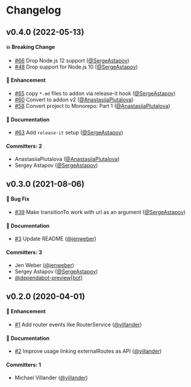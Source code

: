 # Changelog



## v0.4.0 (2022-05-13)

#### :boom: Breaking Change
* [#66](https://github.com/villander/ember-engines-router-service/pull/66) Drop Node.js 12 support ([@SergeAstapov](https://github.com/SergeAstapov))
* [#48](https://github.com/villander/ember-engines-router-service/pull/48) Drop support for Node.js 10 ([@SergeAstapov](https://github.com/SergeAstapov))

#### :rocket: Enhancement
* [#65](https://github.com/villander/ember-engines-router-service/pull/65) copy `*.md` files to addon via release-it hook ([@SergeAstapov](https://github.com/SergeAstapov))
* [#60](https://github.com/villander/ember-engines-router-service/pull/60) Convert to addon v2 ([@AnastasiiaPlutalova](https://github.com/AnastasiiaPlutalova))
* [#58](https://github.com/villander/ember-engines-router-service/pull/58) Convert project to Monorepo: Part 1 ([@AnastasiiaPlutalova](https://github.com/AnastasiiaPlutalova))

#### :memo: Documentation
* [#63](https://github.com/villander/ember-engines-router-service/pull/63) Add `release-it` setup ([@SergeAstapov](https://github.com/SergeAstapov))

#### Committers: 2
- AnastasiiaPlutalova ([@AnastasiiaPlutalova](https://github.com/AnastasiiaPlutalova))
- Sergey Astapov ([@SergeAstapov](https://github.com/SergeAstapov))

## v0.3.0 (2021-08-06)

#### :bug: Bug Fix
* [#39](https://github.com/villander/ember-engines-router-service/pull/39) Make transitionTo work with url as an argument ([@SergeAstapov](https://github.com/SergeAstapov))

#### :memo: Documentation
* [#3](https://github.com/villander/ember-engines-router-service/pull/3) Update README ([@jenweber](https://github.com/jenweber))

#### Committers: 3
- Jen Weber ([@jenweber](https://github.com/jenweber))
- Sergey Astapov ([@SergeAstapov](https://github.com/SergeAstapov))
- [@dependabot-preview[bot]](https://github.com/apps/dependabot-preview)


## v0.2.0 (2020-04-01)

#### :rocket: Enhancement
* [#1](https://github.com/villander/ember-engines-router-service/pull/1) Add router events like RouterService ([@villander](https://github.com/villander))

#### :memo: Documentation
* [#2](https://github.com/villander/ember-engines-router-service/pull/2) Improve usage linking externalRoutes as API ([@villander](https://github.com/villander))

#### Committers: 1
- Michael Villander ([@villander](https://github.com/villander))